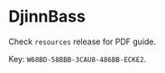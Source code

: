 # DjinnBass

Check ```resources``` release for PDF guide.

Key: ```W68BD-58BBB-3CAU8-486BB-ECKE2```.

